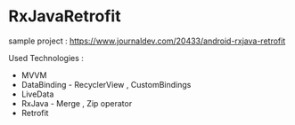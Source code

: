 # RxJavaRetrofit


sample project : https://www.journaldev.com/20433/android-rxjava-retrofit

Used Technologies : 

* MVVM
* DataBinding - RecyclerView , CustomBindings
* LiveData
* RxJava  - Merge , Zip operator
* Retrofit

